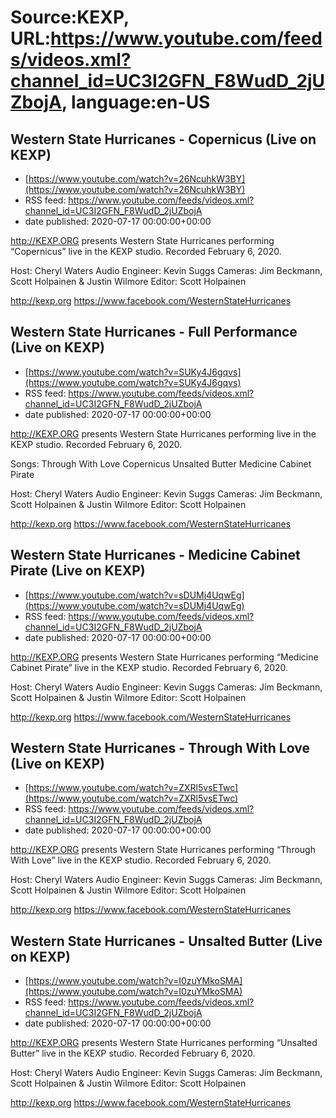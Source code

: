 # Source:KEXP, URL:https://www.youtube.com/feeds/videos.xml?channel_id=UC3I2GFN_F8WudD_2jUZbojA, language:en-US

## Western State Hurricanes - Copernicus (Live on KEXP)
 - [https://www.youtube.com/watch?v=26NcuhkW3BY](https://www.youtube.com/watch?v=26NcuhkW3BY)
 - RSS feed: https://www.youtube.com/feeds/videos.xml?channel_id=UC3I2GFN_F8WudD_2jUZbojA
 - date published: 2020-07-17 00:00:00+00:00

http://KEXP.ORG presents Western State Hurricanes performing “Copernicus” live in the KEXP studio. Recorded February 6, 2020.

Host: Cheryl Waters
Audio Engineer: Kevin Suggs
Cameras: Jim Beckmann, Scott Holpainen & Justin Wilmore
Editor: Scott Holpainen

http://kexp.org
https://www.facebook.com/WesternStateHurricanes

## Western State Hurricanes - Full Performance (Live on KEXP)
 - [https://www.youtube.com/watch?v=SUKy4J6gqvs](https://www.youtube.com/watch?v=SUKy4J6gqvs)
 - RSS feed: https://www.youtube.com/feeds/videos.xml?channel_id=UC3I2GFN_F8WudD_2jUZbojA
 - date published: 2020-07-17 00:00:00+00:00

http://KEXP.ORG presents Western State Hurricanes performing live in the KEXP studio. Recorded February 6, 2020.

Songs:
Through With Love
Copernicus
Unsalted Butter
Medicine Cabinet Pirate

Host: Cheryl Waters
Audio Engineer: Kevin Suggs
Cameras: Jim Beckmann, Scott Holpainen & Justin Wilmore
Editor: Scott Holpainen

http://kexp.org
https://www.facebook.com/WesternStateHurricanes

## Western State Hurricanes - Medicine Cabinet Pirate (Live on KEXP)
 - [https://www.youtube.com/watch?v=sDUMj4UqwEg](https://www.youtube.com/watch?v=sDUMj4UqwEg)
 - RSS feed: https://www.youtube.com/feeds/videos.xml?channel_id=UC3I2GFN_F8WudD_2jUZbojA
 - date published: 2020-07-17 00:00:00+00:00

http://KEXP.ORG presents Western State Hurricanes performing “Medicine Cabinet Pirate” live in the KEXP studio. Recorded February 6, 2020.

Host: Cheryl Waters
Audio Engineer: Kevin Suggs
Cameras: Jim Beckmann, Scott Holpainen & Justin Wilmore
Editor: Scott Holpainen

http://kexp.org
https://www.facebook.com/WesternStateHurricanes

## Western State Hurricanes - Through With Love (Live on KEXP)
 - [https://www.youtube.com/watch?v=ZXRl5vsETwc](https://www.youtube.com/watch?v=ZXRl5vsETwc)
 - RSS feed: https://www.youtube.com/feeds/videos.xml?channel_id=UC3I2GFN_F8WudD_2jUZbojA
 - date published: 2020-07-17 00:00:00+00:00

http://KEXP.ORG presents Western State Hurricanes performing “Through With Love” live in the KEXP studio. Recorded February 6, 2020.

Host: Cheryl Waters
Audio Engineer: Kevin Suggs
Cameras: Jim Beckmann, Scott Holpainen & Justin Wilmore
Editor: Scott Holpainen

http://kexp.org
https://www.facebook.com/WesternStateHurricanes

## Western State Hurricanes - Unsalted Butter (Live on KEXP)
 - [https://www.youtube.com/watch?v=I0zuYMkoSMA](https://www.youtube.com/watch?v=I0zuYMkoSMA)
 - RSS feed: https://www.youtube.com/feeds/videos.xml?channel_id=UC3I2GFN_F8WudD_2jUZbojA
 - date published: 2020-07-17 00:00:00+00:00

http://KEXP.ORG presents Western State Hurricanes performing “Unsalted Butter” live in the KEXP studio. Recorded February 6, 2020.

Host: Cheryl Waters
Audio Engineer: Kevin Suggs
Cameras: Jim Beckmann, Scott Holpainen & Justin Wilmore
Editor: Scott Holpainen

http://kexp.org
https://www.facebook.com/WesternStateHurricanes

